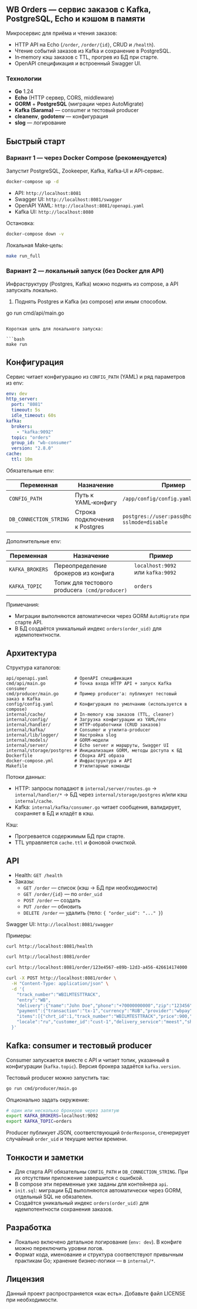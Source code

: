 ## WB Orders — сервис заказов с Kafka, PostgreSQL, Echo и кэшом в памяти

Микросервис для приёма и чтения заказов:
- HTTP API на Echo (`/order`, `/order/{id}`, CRUD и `/health`).
- Чтение событий заказов из Kafka и сохранение в PostgreSQL.
- In‑memory кэш заказов с TTL, прогрев из БД при старте.
- OpenAPI спецификация и встроенный Swagger UI.

### Технологии
- **Go** 1.24
- **Echo** (HTTP сервер, CORS, middleware)
- **GORM** + **PostgreSQL** (миграции через AutoMigrate)
- **Kafka (Sarama)** — consumer и тестовый producer
- **cleanenv**, **godotenv** — конфигурация
- **slog** — логирование

## Быстрый старт

### Вариант 1 — через Docker Compose (рекомендуется)
Запустит PostgreSQL, Zookeeper, Kafka, Kafka‑UI и API‑сервис.

```bash
docker-compose up -d
```

- API: `http://localhost:8081`
- Swagger UI: `http://localhost:8081/swagger`
- OpenAPI YAML: `http://localhost:8081/openapi.yaml`
- Kafka UI: `http://localhost:8080`

Остановка:

```bash
docker-compose down -v
```

Локальная Make‑цель:

```bash
make run_full
```

### Вариант 2 — локальный запуск (без Docker для API)
Инфраструктуру (Postgres, Kafka) можно поднять из compose, а API запускать локально.

1) Поднять Postgres и Kafka (из compose) или иным способом.


go run cmd/api/main.go
```

Короткая цель для локального запуска:

```bash
make run
```

## Конфигурация

Сервис читает конфигурацию из `CONFIG_PATH` (YAML) и ряд параметров из env:

```yaml
env: dev
http_server:
  port: "8081"
  timeout: 5s
  idle_timeout: 60s
kafka:
  brokers:
    - "kafka:9092"
  topic: "orders"
  group_id: "wb-consumer"
  version: "2.8.0"
cache:
  ttl: 10m
```

Обязательные env:

| Переменная | Назначение | Пример |
|---|---|---|
| `CONFIG_PATH` | Путь к YAML‑конфигу | `/app/config/config.yaml` |
| `DB_CONNECTION_STRING` | Строка подключения к Postgres | `postgres://user:pass@host:5432/db?sslmode=disable` |

Дополнительные env:

| Переменная | Назначение | Пример |
|---|---|---|
| `KAFKA_BROKERS` | Переопределение брокеров из конфига | `localhost:9092` или `kafka:9092` |
| `KAFKA_TOPIC` | Топик для тестового producer`а (cmd/producer)` | `orders` |

Примечания:
- Миграции выполняются автоматически через GORM `AutoMigrate` при старте API.
- В БД создаётся уникальный индекс `orders(order_uid)` для идемпотентности.

## Архитектура

Структура каталогов:

```
api/openapi.yaml          # OpenAPI спецификация
cmd/api/main.go           # Точка входа HTTP API + запуск Kafka consumer
cmd/producer/main.go      # Пример producer'а: публикует тестовый заказ в Kafka
config/config.yaml        # Конфигурация по умолчанию (используется в compose)
internal/cache/           # In-memory кэш заказов (TTL, cleaner)
internal/config/          # Загрузка конфигурации из YAML/env
internal/handler/         # HTTP‑обработчики (CRUD заказов)
internal/kafka/           # Consumer и утилита‑producer
internal/lib/logger/      # Настройка slog
internal/models/          # GORM‑модели
internal/server/          # Echo server и маршруты, Swagger UI
internal/storage/postgres # Инициализация GORM, методы доступа к БД
Dockerfile                # Сборка API образа
docker-compose.yml        # Инфраструктура и API
Makefile                  # Утилитарные команды
```

Потоки данных:
- HTTP: запросы попадают в `internal/server/routes.go` → `internal/handler/*` → БД через `internal/storage/postgres` и/или кэш `internal/cache`.
- Kafka: `internal/kafka/consumer.go` читает сообщения, валидирует, сохраняет в БД и кладёт в кэш.

Кэш:
- Прогревается содержимым БД при старте.
- TTL управляется `cache.ttl` и фоновой очисткой.

## API

- Health: `GET /health`
- Заказы:
  - `GET /order` — список (кэш → БД при необходимости)
  - `GET /order/{id}` — по `order_uid`
  - `POST /order` — создать
  - `PUT /order` — обновить
  - `DELETE /order` — удалить (тело: `{ "order_uid": "..." }`)

Swagger UI: `http://localhost:8081/swagger`

Примеры:

```bash
curl http://localhost:8081/health

curl http://localhost:8081/order

curl http://localhost:8081/order/123e4567-e89b-12d3-a456-426614174000

curl -X POST http://localhost:8081/order \
  -H "Content-Type: application/json" \
  -d '{
    "track_number":"WBILMTESTTRACK",
    "entry":"WB",
    "delivery":{"name":"John Doe","phone":"+70000000000","zip":"123456","city":"Moscow","address":"Tverskaya 1","region":"Moscow","email":"john@example.com"},
    "payment":{"transaction":"tx-1","currency":"RUB","provider":"wbpay","amount":1000,"payment_dt":1710000000,"bank":"SBER","delivery_cost":100,"goods_total":900,"custom_fee":0},
    "items":[{"chrt_id":1,"track_number":"WBILMTESTTRACK","price":900,"rid":"rid-1","name":"Item","sale":0,"size":"M","total_price":900,"nm_id":1000,"brand":"WB","status":202}],
    "locale":"ru","customer_id":"cust-1","delivery_service":"meest","shardkey":"9","sm_id":99,"oof_shard":"1"
  }'
```

## Kafka: consumer и тестовый producer

Consumer запускается вместе с API и читает топик, указанный в конфигурации (`kafka.topic`). Версия брокера задаётся `kafka.version`.

Тестовый producer можно запустить так:

```bash
go run cmd/producer/main.go
```

Опционально задать окружение:

```bash
# один или несколько брокеров через запятую
export KAFKA_BROKERS=localhost:9092
export KAFKA_TOPIC=orders
```

Producer публикует JSON, соответствующий `OrderResponse`, сгенерирует случайный `order_uid` и текущие метки времени.

## Тонкости и заметки

- Для старта API обязательны `CONFIG_PATH` и `DB_CONNECTION_STRING`. При их отсутствии приложение завершится с ошибкой.
- В compose эти переменные уже заданы для контейнера `api`.
- `init.sql`: миграции БД выполняются автоматически через GORM, отдельный SQL не обязателен.
- Создаётся уникальный индекс `orders(order_uid)` для идемпотентности сохранения заказов.

## Разработка

- Локально включено детальное логирование (`env: dev`). В конфиге можно переключить уровни логов.
- Формат кода, именование и структура соответствуют привычным практикам Go; хранение бизнес‑логики — в `internal/*`.

## Лицензия

Данный проект распространяется «как есть». Добавьте файл LICENSE при необходимости.



